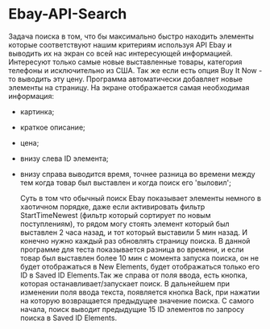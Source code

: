 # Ebay-API-Search
  Задача поиска в том, что бы максимально быстро находить элементы которые соответствуют нашим критериям используя API Ebay и выводить их
на экран со всей нас интересующей информацией. Интересуют только самые новые выставленные товары, категория телефоны и исключительно
из США. Так же если есть опция Buy It Now - то выводить эту цену. Программа автоматически добавляет новые элементы на страницу. 
На экране отображается самая необходимая информация:
- картинка;
- краткое описание;
- цена;
- внизу слева ID элемента;
- внизу справа выводится время, точнее разница во времени между тем когда товар был выставлен и когда поиск его 'выловил';

  Суть в том что обычный поиск Ebay показывает элементы немного в хаотичном порядке, даже если активировать фильтр StartTimeNewest 
(фильтр который сортирует по новым поступлениям), то рядом могу стоять элемент который был выставлен 2 часа назад, и тот который выставили 5 мин назад. И конечно нужно каждый раз обновлять страницу поиска. В данной программе для теста показывается разница во времени, и если товар был выставлен более 10 мин с момента запуска поиска, он не будет отображаться в New Elements, будет отображаться только его ID в Saved ID Elements.Так же справа от поля ввода, есть кнопка, которая останавливает/запускает поиск. В дальнейшем при изменении поля ввода текста, появляется кнопка Back, при нажатии на которую возвращается предыдущее значение поиска. 
  C самого начала, поиск выводит предыдущие 15 ID элементов по запросу поиска в Saved ID Elements.
